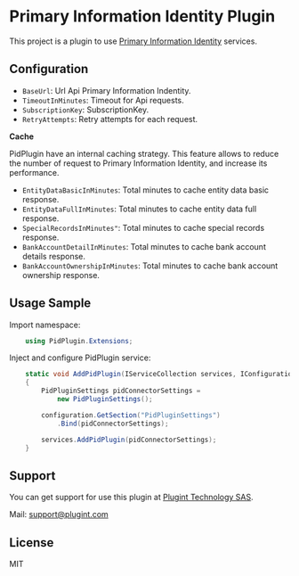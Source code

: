 # Primary Information Identity Plugin

This project is a plugin to use [Primary Information Identity](https://i.primary.com.ar/pid/landing/?s=id.primary.com.ar) services.

## Configuration

- `BaseUrl`: Url Api Primary Information Indentity.
- `TimeoutInMinutes`: Timeout for Api requests.
- `SubscriptionKey`: SubscriptionKey.
- `RetryAttempts`: Retry attempts for each request.

**Cache**

PidPlugin have an internal caching strategy. This feature allows to reduce the
number of request to Primary Information Identity, and increase its performance.

- `EntityDataBasicInMinutes`: Total minutes to cache entity data basic response.
- `EntityDataFullInMinutes`: Total minutes to cache entity data full response.
- `SpecialRecordsInMinutes"`: Total minutes to cache special records response.
- `BankAccountDetailInMinutes`: Total minutes to cache bank account details response.
- `BankAccountOwnershipInMinutes`: Total minutes to cache bank account ownership response.

## Usage Sample

Import namespace:

```C#
	using PidPlugin.Extensions;
```

Inject and configure PidPlugin service:

```C#
    static void AddPidPlugin(IServiceCollection services, IConfiguration configuration)
    {
        PidPluginSettings pidConnectorSettings = 
            new PidPluginSettings();

        configuration.GetSection("PidPluginSettings")
            .Bind(pidConnectorSettings);

        services.AddPidPlugin(pidConnectorSettings);
    }
```

## Support

You can get support for use this plugin at [Plugint Technology SAS](https://www.plugint.com/).

Mail: support@plugint.com

## License

MIT